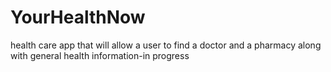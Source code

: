 # YourHealthNow
health care app that will allow a user to find a doctor and a pharmacy along with general health information-in progress
